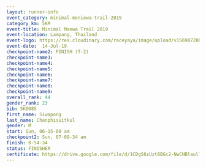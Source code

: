 ```yaml
---
layout: runner-info 
event_category: minimal-meniewa-trail-2019 
category_km: 5KM 
event-title: Minimal Maewa Trail 2019 
event-location: Lampang, Thailand 
event-logo: https://res.cloudinary.com/raceyaya/image/upload/v1569072805/logo/minimal-trail_ktnvsp.jpg 
event-date:  14-Jul-19 
checkpoint-name2: FINISH (T-2) 
checkpoint-name3: 
checkpoint-name4: 
checkpoint-name5: 
checkpoint-name6: 
checkpoint-name7: 
checkpoint-name8: 
checkpoint-name9: 
overall_rank: 44
gender_rank: 23
bib: 5K0085
first_name: Siwapong
last_name: Chanphisuitkul
gender: M
start: Sun, 06-15-00 am
checkpoint2: Sun, 07-09-34 am
finish: 0-54-34
status: FINISHER
certificate: https://drive.google.com/file/d/1CDgS6zUzt8BGc2-NwCHBlaullt43uyhH/view?usp=sharing
---
```

